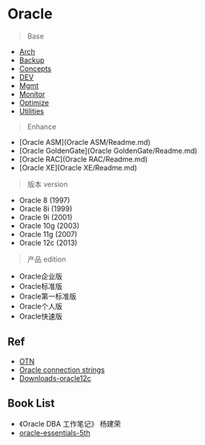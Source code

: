 # Oracle

> Base

- [Arch](Arch/Readme.md)
- [Backup](Backup/Readme.md)
- [Concepts](Concepts/Readme.md)
- [DEV](Dev/Readme.md)
- [Mgmt](Mgmt/Readme.md)
- [Monitor](Monitor/Readme.md)
- [Optimize](Optimize/Readme.md)
- [Utilities](Utilities/Readme.md)

> Enhance

- [Oracle ASM](Oracle ASM/Readme.md)
- [Oracle GoldenGate](Oracle GoldenGate/Readme.md)
- [Oracle RAC](Oracle RAC/Readme.md)
- [Oracle XE](Oracle XE/Readme.md)




> 版本 version

- Oracle 8 (1997)
- Oracle 8i (1999)
- Oracle 9i (2001)
- Oracle 10g (2003)
- Oracle 11g (2007)
- Oracle 12c (2013)

> 产品 edition

- Oracle企业版
- Oracle标准版
- Oracle第一标准版
- Oracle个人版
- Oracle快速版

## Ref

- [OTN](http://www.oracle.com/technetwork/cn/index.html)
- [Oracle connection strings](https://www.connectionstrings.com/oracle/)
- [Downloads-oracle12c](http://www.oracle.com/technetwork/database/enterprise-edition/downloads/oracle12c-linux-12201-3608234.html)

## Book List

- 《Oracle DBA 工作笔记》 杨建荣
- [oracle-essentials-5th](https://www.safaribooksonline.com/library/view/oracle-essentials-5th/9781449343156/)
